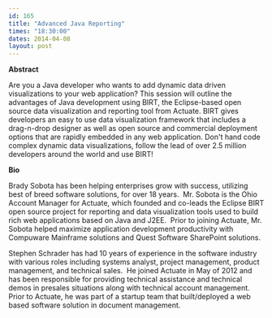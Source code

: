 ```yaml
---
id: 165
title: "Advanced Java Reporting"
times: "18:30:00"
dates: 2014-04-08
layout: post
---
```

 **Abstract**

Are you a Java developer who wants to add dynamic data driven visualizations to your web application? This session will outline the advantages of Java development using BIRT, the Eclipse-based open source data visualization and reporting tool from Actuate. BIRT gives developers an easy to use data visualization framework that includes a drag-n-drop designer as well as open source and commercial deployment options that are rapidly embedded in any web application. Don't hand code complex dynamic data visualizations, follow the lead of over 2.5 million developers around the world and use BIRT!  

**Bio**

Brady Sobota has been helping enterprises grow with success, utilizing best of breed software solutions, for over 18 years.&nbsp; Mr. Sobota is the Ohio Account Manager for Actuate, which founded and co-leads the Eclipse BIRT open source project for reporting and data visualization tools used to build rich web applications based on Java and J2EE.&nbsp; Prior to joining Actuate, Mr. Sobota helped maximize application development productivity with Compuware Mainframe solutions and Quest Software SharePoint solutions.

Stephen Schrader has had 10 years of experience in the software industry with various roles including systems analyst, project management, product management, and technical sales.&nbsp; He joined Actuate in May of 2012 and has been responsible for providing technical assistance and technical demos in presales situations along with technical account management.&nbsp; Prior to Actuate, he was part of a startup team that built/deployed a web based software solution in document management.

